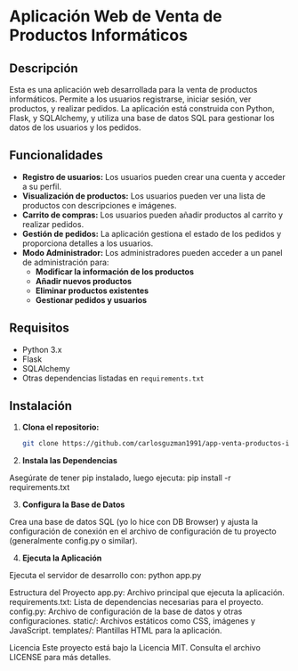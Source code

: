 # Aplicación Web de Venta de Productos Informáticos

## Descripción

Esta es una aplicación web desarrollada para la venta de productos informáticos. 
Permite a los usuarios registrarse, iniciar sesión, ver productos, y realizar pedidos. 
La aplicación está construida con Python, Flask, y SQLAlchemy, y utiliza una base de datos SQL para gestionar los datos de los usuarios y los pedidos.


## Funcionalidades

- **Registro de usuarios:** Los usuarios pueden crear una cuenta y acceder a su perfil.
- **Visualización de productos:** Los usuarios pueden ver una lista de productos con descripciones e imágenes.
- **Carrito de compras:** Los usuarios pueden añadir productos al carrito y realizar pedidos.
- **Gestión de pedidos:** La aplicación gestiona el estado de los pedidos y proporciona detalles a los usuarios.
- **Modo Administrador:** Los administradores pueden acceder a un panel de administración para:
  - **Modificar la información de los productos**
  - **Añadir nuevos productos**
  - **Eliminar productos existentes**
  - **Gestionar pedidos y usuarios**


## Requisitos

- Python 3.x
- Flask
- SQLAlchemy
- Otras dependencias listadas en `requirements.txt`


## Instalación

1. **Clona el repositorio:**
   ```bash
   git clone https://github.com/carlosguzman1991/app-venta-productos-informaticos.git


2. **Instala las Dependencias**

Asegúrate de tener pip instalado, luego ejecuta:     pip install -r requirements.txt


3. **Configura la Base de Datos**

Crea una base de datos SQL (yo lo hice con DB Browser) y ajusta la configuración de conexión en el archivo de configuración de tu proyecto (generalmente config.py o similar).


4. **Ejecuta la Aplicación**

Ejecuta el servidor de desarrollo con:     python app.py


Estructura del Proyecto
app.py: Archivo principal que ejecuta la aplicación.
requirements.txt: Lista de dependencias necesarias para el proyecto.
config.py: Archivo de configuración de la base de datos y otras configuraciones.
static/: Archivos estáticos como CSS, imágenes y JavaScript.
templates/: Plantillas HTML para la aplicación.

Licencia
Este proyecto está bajo la Licencia MIT. Consulta el archivo LICENSE para más detalles.

